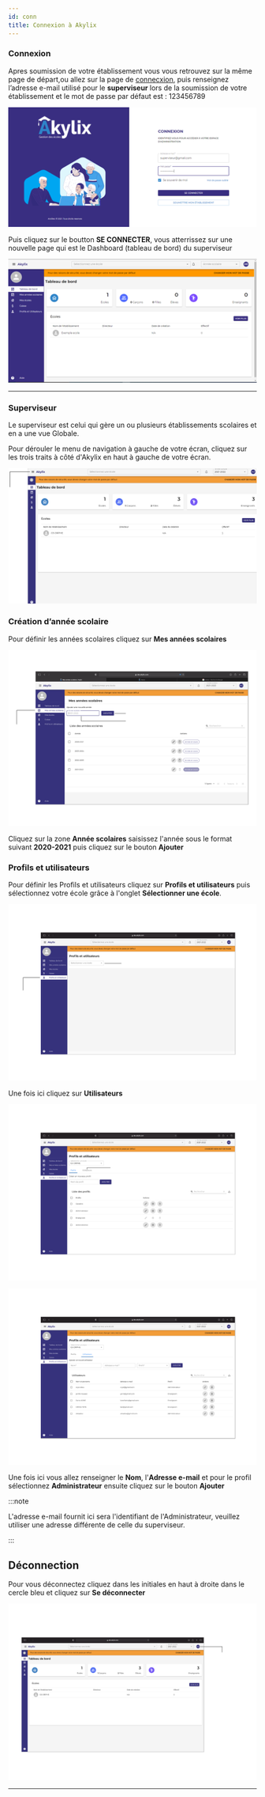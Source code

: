 ```yaml
---
id: conn
title: Connexion à Akylix
---
```


### Connexion

Apres soumission de votre établissement vous vous retrouvez sur la même page de départ,ou allez sur la page de  [connecxion](https://app.akylix.com/login), puis renseignez l’adresse e-mail utilisé pour le **superviseur** lors de la soumission de votre établissement et le mot de passe par défaut est : 123456789

![img](../static/img/connexionSuperviseur.png)

Puis cliquez sur le boutton **SE CONNECTER**, vous atterrissez sur une nouvelle page qui est le Dashboard (tableau de bord) du superviseur

![img](../static/img/Supetrviseur.PNG)

---

### Superviseur

Le superviseur est celui qui gère un ou plusieurs établissements scolaires et en a une vue Globale.

Pour dérouler le menu de navigation à gauche de votre écran, cliquez sur les trois traits à côté d'Akylix en haut à gauche de votre écran.

![img](../static/img/Deroulant.png)

### Création d’année scolaire

Pour définir les années scolaires cliquez sur **Mes années scolaires**

![img](../static/img/AnneeScolaire.PNG)

Cliquez sur la zone **Année scolaires** saisissez l'année sous le format suivant **2020-2021** puis cliquez sur le bouton **Ajouter**

### Profils et utilisateurs

Pour définir les Profils et utilisateurs cliquez sur **Profils et utilisateurs** puis sélectionnez votre école grâce à l'onglet **Sélectionner une école**.

![img](../static/img/ProfilUtilisateur1.png)

Une fois ici cliquez sur **Utilisateurs**

![img](../static/img/ProfilUtilisateur2.png)

![img](../static/img/ProfilUtilisateur3.png)

Une fois ici vous allez renseigner le **Nom**, l'**Adresse e-mail** et pour le profil sélectionnez **Administrateur** ensuite cliquez sur le bouton **Ajouter**

:::note

L'adresse e-mail fournit ici sera l'identifiant de l'Administrateur, veuillez utiliser une adresse différente de celle du superviseur.

:::

## Déconnection
Pour vous déconnectez cliquez dans les initiales en haut à droite dans le cercle bleu et cliquez sur **Se déconnecter**

![img](../static/img/Deconnexion1.png)

<!-- ![img](../static/img/Deconnexion2.png) -->

---